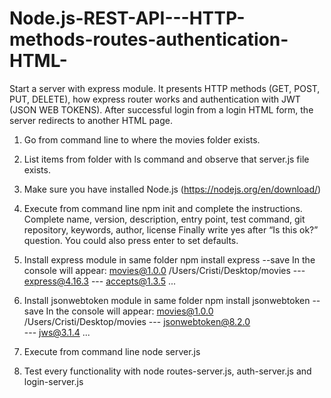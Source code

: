 # Node.js-REST-API---HTTP-methods-routes-authentication-HTML-
Start a server with express module. It presents HTTP methods (GET, POST, PUT, DELETE), how express router works and authentication with JWT (JSON WEB TOKENS). After successful login from a login HTML form, the server redirects to another HTML page.

1. Go from command line to where the movies folder exists.

2. List items from folder with ls command and observe that server.js file exists.

3. Make sure you have installed Node.js (https://nodejs.org/en/download/)

4. Execute from command line npm init and complete the instructions.
Complete name, version, description, entry point, test command, git repository, keywords, author, license
Finally write yes after “Is this ok?” question. You could also press enter to set defaults.

5. Install express module in same folder
npm install express --save 
In the console will appear:
movies@1.0.0 /Users/Cristi/Desktop/movies
--- express@4.16.3 
   --- accepts@1.3.5 
   ...
  
6. Install jsonwebtoken module in same folder
npm install jsonwebtoken --save 
In the console will appear:
movies@1.0.0 /Users/Cristi/Desktop/movies
--- jsonwebtoken@8.2.0   
    --- jws@3.1.4 
    ...

7. Execute from command line node server.js

8. Test every functionality with node routes-server.js, auth-server.js and login-server.js
